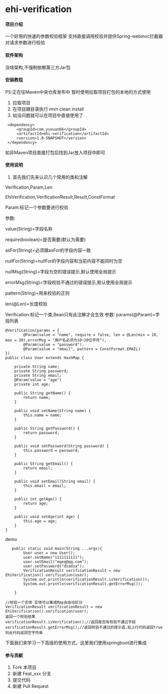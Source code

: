 # ehi-verification

#### 项目介绍
一个好用的快速的参数校验框架
支持直接调用校验并提供Spring-webmvc拦截器对请求参数进行校验

#### 软件架构
没啥架构,不强制依赖第三方Jar包


#### 安装教程
PS:正在往Maven中央仓库发布中
暂时使用拉取项目打包的本地的方式使用
1. 拉取项目
2. 在项目跟目录执行 mvn clean install
3. 如没问题就可以在项目中直接使用了

```
 <dependency>
     <groupId>com.yuxuan66</groupId>
     <artifactId>ehi-verification</artifactId>
     <version>1.0-SNAPSHOT</version>
 </dependency>
```
如非Maven项目直接打包后找到Jar放入项目中即可

#### 使用说明

1. 首先我们先来认识几个常用的类和注解

Verification,Param,Len

EhiVerification,VerificationResult,Result,ConstFormat

Param:标记一个参数要进行校验

参数:

value(String)=字段名称

require(boolean)=是否需要(默认为需要)

asFor(String)=必须跟asFor的字段内容一致

nullFor(String)=nullFor的字段内容和当前内容不能同时为空

nullMsg(String)=字段为空的错误提示,默认使用全局提示

errorMsg(String)=字段校验不通过的错误提示,默认使用全局提示

pattern(String)=用来校验的正则

len(@Len)=长度校验



Verification:标记一个类,Bean只有此注解才会生效
参数:
params(@Param)=字段列表


```
@Verification(params = {
        @Param(value = "name", require = false, len = @Len(min = 10, max = 20),errorMsg = "用户名必须为10~20位字符"),
        @Param(value = "password"),
        @Param(value = "email", pattern = ConstFormat.EMAIL)
})
public class User extends HashMap {

    private String name;
    private String password;
    private String email;
    @Param(value = "age")
    private int age;

    public String getName() {
        return name;
    }

    public void setName(String name) {
        this.name = name;
    }

    public String getPassword() {
        return password;
    }

    public void setPassword(String password) {
        this.password = password;
    }

    public String getEmail() {
        return email;
    }

    public void setEmail(String email) {
        this.email = email;
    }

    public int getAge() {
        return age;
    }

    public void setAge(int age) {
        this.age = age;
    }
}

```

demo

```
   public static void main(String ...args){
        User user = new User();
        user.setName("1111111111");
        user.setEmail("eqeq@qq.com");
        user.setPassword("dsadsa");
        VerificationResult verificationResult = new EhiVerification().verification(user);
        System.out.println(verificationResult.isVerification());
        System.out.println(verificationResult.getErrorMsg());

    }
```
```
//校验一个实体 实体可以集成Map会自动区分
VerificationResult verificationResult = new EhiVerification().verification(user);
返回一个校验结果
verificationResult.isVerification();//返回是否有校验不通过字段
verificationResult.getErrorMsg();//返回校验不通过的提示语,如上行代码返回true则此代码返回空字符串 
```
下面我们来学习一下高级的使用方式，这里我们使用springboot进行集成
#### 参与贡献

1. Fork 本项目
2. 新建 Feat_xxx 分支
3. 提交代码
4. 新建 Pull Request


